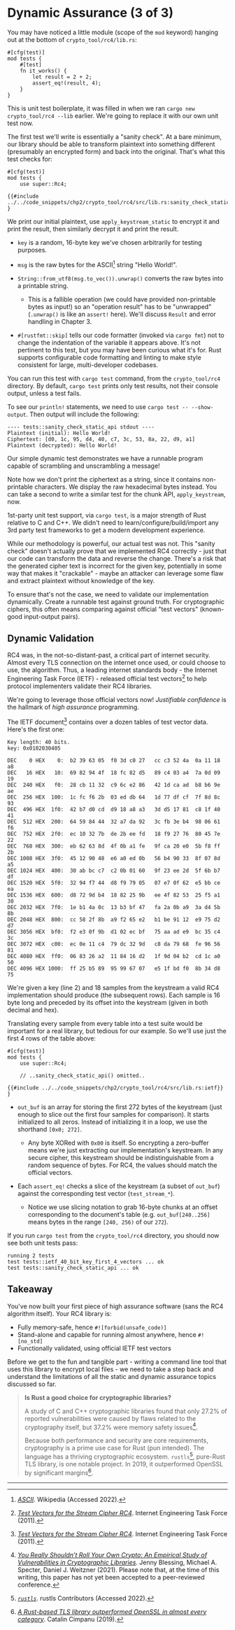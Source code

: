# Dynamic Assurance (3 of 3)

You may have noticed a little module (scope of the `mod` keyword) hanging out at the bottom of `crypto_tool/rc4/lib.rs`:

```rust,noplaypen
#[cfg(test)]
mod tests {
    #[test]
    fn it_works() {
        let result = 2 + 2;
        assert_eq!(result, 4);
    }
}
```

This is unit test boilerplate, it was filled in when we ran `cargo new crypto_tool/rc4 --lib` earlier.
We're going to replace it with our own unit test now.

The first test we'll write is essentially a "sanity check".
At a bare minimum, our library should be able to transform plaintext into something different (presumably an encrypted form) and back into the original.
That's what this test checks for:

```rust,ignore
#[cfg(test)]
mod tests {
    use super::Rc4;

{{#include ../../code_snippets/chp2/crypto_tool/rc4/src/lib.rs:sanity_check_static_api}}
}
```

We print our initial plaintext, use `apply_keystream_static` to encrypt it and print the result, then similarly decrypt it and print the result.

* `key` is a random, 16-byte key we've chosen arbitrarily for testing purposes.

* `msg` is the raw bytes for the ASCII[^ASCII] string "Hello World!".

* `String::from_utf8(msg.to_vec()).unwrap()` converts the raw bytes into a printable string.
    * This is a fallible operation (we could have provided non-printable bytes as input!) so an "operation result" has to be "unwrapped" (`.unwrap()` is like an `assert!` here). We'll discuss `Result` and error handling in Chapter 3.

* `#[rustfmt::skip]` tells our code formatter (invoked via `cargo fmt`) not to change the indentation of the variable it appears above. It's not pertinent to this test, but you may have been curious what it's for. Rust supports configurable code formatting and linting to make style consistent for large, multi-developer codebases.

You can run this test with `cargo test` command, from the `crypto_tool/rc4` directory.
By default, `cargo test` prints only test results, not their console output, unless a test fails.

To see our `println!` statements, we need to use `cargo test -- --show-output`.
Then output will include the following:

```ignore
---- tests::sanity_check_static_api stdout ----
Plaintext (initial): Hello World!
Ciphertext: [d0, 1c, 95, d4, 40, c7, 3c, 53, 8a, 22, d9, a1]
Plaintext (decrypted): Hello World!
```

Our simple dynamic test demonstrates we have a runnable program capable of scrambling and unscrambling a message!

Note how we don't print the ciphertext as a string, since it contains non-printable characters.
We display the raw hexadecimal bytes instead.
You can take a second to write a similar test for the chunk API, `apply_keystream`, now.

1st-party unit test support, via `cargo test`, is a major strength of Rust relative to C and C++.
We didn't need to learn/configure/build/import any 3rd party test frameworks to get a modern development experience.

While our methodology is powerful, our actual test was not.
This "sanity check" doesn't actually prove that we implemented RC4 correctly - just that our code can transform the data and reverse the change.
There's a risk that the generated cipher text is incorrect for the given key, potentially in some way that makes it "crackable" - maybe an attacker can leverage some flaw and extract plaintext without knowledge of the key.

To ensure that's not the case, we need to validate our implementation dynamically.
Create a runnable test against ground truth.
For cryptographic ciphers, this often means comparing against official "test vectors" (known-good input-output pairs).

## Dynamic Validation

RC4 was, in the not-so-distant-past, a critical part of internet security.
Almost every TLS connection on the internet once used, or could choose to use, the algorithm.
Thus, a leading internet standards body - the Internet Engineering Task Force (IETF) - released official test vectors[^TestVec] to help protocol implementers validate their RC4 libraries.

We're going to leverage those official vectors now!
*Justifiable confidence* is the hallmark of *high assurance* programming.

The IETF document[^TestVec] contains over a dozen tables of test vector data.
Here's the first one:

```ignore
Key length: 40 bits.
key: 0x0102030405

DEC    0 HEX    0:  b2 39 63 05  f0 3d c0 27   cc c3 52 4a  0a 11 18 a8
DEC   16 HEX   10:  69 82 94 4f  18 fc 82 d5   89 c4 03 a4  7a 0d 09 19
DEC  240 HEX   f0:  28 cb 11 32  c9 6c e2 86   42 1d ca ad  b8 b6 9e ae
DEC  256 HEX  100:  1c fc f6 2b  03 ed db 64   1d 77 df cf  7f 8d 8c 93
DEC  496 HEX  1f0:  42 b7 d0 cd  d9 18 a8 a3   3d d5 17 81  c8 1f 40 41
DEC  512 HEX  200:  64 59 84 44  32 a7 da 92   3c fb 3e b4  98 06 61 f6
DEC  752 HEX  2f0:  ec 10 32 7b  de 2b ee fd   18 f9 27 76  80 45 7e 22
DEC  768 HEX  300:  eb 62 63 8d  4f 0b a1 fe   9f ca 20 e0  5b f8 ff 2b
DEC 1008 HEX  3f0:  45 12 90 48  e6 a0 ed 0b   56 b4 90 33  8f 07 8d a5
DEC 1024 HEX  400:  30 ab bc c7  c2 0b 01 60   9f 23 ee 2d  5f 6b b7 df
DEC 1520 HEX  5f0:  32 94 f7 44  d8 f9 79 05   07 e7 0f 62  e5 bb ce ea
DEC 1536 HEX  600:  d8 72 9d b4  18 82 25 9b   ee 4f 82 53  25 f5 a1 30
DEC 2032 HEX  7f0:  1e b1 4a 0c  13 b3 bf 47   fa 2a 0b a9  3a d4 5b 8b
DEC 2048 HEX  800:  cc 58 2f 8b  a9 f2 65 e2   b1 be 91 12  e9 75 d2 d7
DEC 3056 HEX  bf0:  f2 e3 0f 9b  d1 02 ec bf   75 aa ad e9  bc 35 c4 3c
DEC 3072 HEX  c00:  ec 0e 11 c4  79 dc 32 9d   c8 da 79 68  fe 96 56 81
DEC 4080 HEX  ff0:  06 83 26 a2  11 84 16 d2   1f 9d 04 b2  cd 1c a0 50
DEC 4096 HEX 1000:  ff 25 b5 89  95 99 67 07   e5 1f bd f0  8b 34 d8 75
```

We're given a key (line 2) and 18 samples from the keystream a valid RC4 implementation should produce (the subsequent rows).
Each sample is 16 byte long and preceded by its offset into the keystream (given in both decimal and hex).

Translating every sample from every table into a test suite would be important for a real library, but tedious for our example.
So we'll use just the first 4 rows of the table above:

```rust,ignore
#[cfg(test)]
mod tests {
    use super::Rc4;

    // ..sanity_check_static_api() omitted..

{{#include ../../code_snippets/chp2/crypto_tool/rc4/src/lib.rs:ietf}}
}
```

* `out_buf` is an array for storing the first 272 bytes of the keystream (just enough to slice out the first four samples for comparison). It starts initialized to all zeros. Instead of initializing it in a loop, we use the shorthand `[0x0; 272]`.

    * Any byte XORed with `0x00` is itself. So encrypting a zero-buffer means we're just extracting our implementation's keystream. In any secure cipher, this keystream should be indistinguishable from a random sequence of bytes. For RC4, the values should match the official vectors.

* Each `assert_eq!` checks a slice of the keystream (a subset of `out_buf`) against the corresponding test vector (`test_stream_*`).

    * Notice we use slicing notation to grab 16-byte chunks at an offset corresponding to the document's table (e.g. `out_buf[240..256]` means bytes in the range `[240, 256)` of our `272`).

If you run `cargo test` from the `crypto_tool/rc4` directory, you should now see both unit tests pass:

```ignore
running 2 tests
test tests::ietf_40_bit_key_first_4_vectors ... ok
test tests::sanity_check_static_api ... ok
```

## Takeaway

You've now built your first piece of high assurance software (sans the RC4 algorithm itself).
Your RC4 library is:

* Fully memory-safe, hence `#![forbid(unsafe_code)]`
* Stand-alone and capable for running almost anywhere, hence `#![no_std]`
* Functionally validated, using official IETF test vectors

Before we get to the fun and tangible part - writing a command line tool that uses this library to encrypt local files - we need to take a step back and understand the limitations of all the static and dynamic assurance topics discussed so far.

> **Is Rust a good choice for cryptographic libraries?**
>
> A study of C and C++ cryptographic libraries found that only 27.2% of reported vulnerabilities were caused by flaws related to the cryptography itself, but 37.2% were memory safety issues[^CryptoStudy].
>
> Because both performance and security are core requirements, cryptography is a prime use case for Rust (pun intended).
> The language has a thriving cryptographic ecosystem.
> `rustls`[^RusTLS], pure-Rust TLS library, is one notable project.
> In 2019, it outperformed OpenSSL by significant margins[^FastRust].

---

[^ASCII]: [*ASCII*](https://en.wikipedia.org/wiki/ASCII). Wikipedia (Accessed 2022).

[^TestVec]: [*Test Vectors for the Stream Cipher RC4*](https://datatracker.ietf.org/doc/html/rfc6229). Internet Engineering Task Force (2011).

[^CryptoStudy]: [*You Really Shouldn’t Roll Your Own Crypto: An Empirical Study of Vulnerabilities in Cryptographic Libraries*](https://arxiv.org/pdf/2107.04940.pdf). Jenny Blessing, Michael A. Specter, Daniel J. Weitzner (2021). Please note that, at the time of this writing, this paper has not yet been accepted to a peer-reviewed conference.

[^RusTLS]: [*`rustls`*](https://github.com/rustls/rustls). rustls Contributors (Accessed 2022).

[^FastRust]: [*A Rust-based TLS library outperformed OpenSSL in almost every category*](https://www.zdnet.com/article/a-rust-based-tls-library-outperformed-openssl-in-almost-every-category/). Catalin Cimpanu (2019).